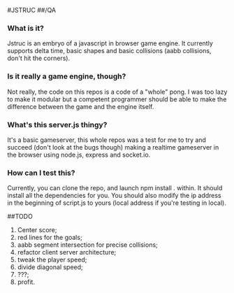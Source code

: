 #JSTRUC
##/QA
### What is it?
Jstruc is an embryo of a javascript in browser game engine. It currently supports delta time, basic shapes and basic collisions (aabb collisions, don't hit the corners).
### Is it really a game engine, though?
Not really, the code on this repos is a code of a "whole" pong. I was too lazy to make it modular but a competent programmer should be able to make the difference between the game and the engine itself.
### What's this server.js thingy?
It's a basic gameserver, this whole repos was a test for me to try and succeed (don't look at the bugs though) making a realtime gameserver in the browser using node.js, express and socket.io. 

### How can I test this?
Currently, you can clone the repo, and launch npm install . within. It should install all the dependencies for you. You should also modify the ip address in the beginning of script.js to yours (local address if you're testing in local).

##TODO
1. Center score;
2. red lines for the goals;
3. aabb segment intersection for precise collisions;
4. refactor client server architecture;
5. tweak the player speed;
6. divide diagonal speed;
7. ???;
8. profit.

